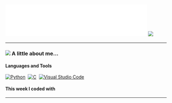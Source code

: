<h3>
  <img src="https://raw.githubusercontent.com/mtzdantas/mtzdantas/master/name.svg" alt="Mateus Dantas" />
  <img src="https://media.giphy.com/media/hhut7D136GMQU/giphy.gif" width="70">
</h3>

---

### <img src="https://media.giphy.com/media/rYbjgltjQzyYueGHnT/giphy.gif" width="60"> A little about me...

#### Languages and Tools
<a href="https://www.python.org/" title="Python"><img src="https://github.com/get-icon/geticon/raw/master/icons/python.svg" alt="Python" width="30px" height="30px"></a>&nbsp;
<a href="https://en.wikipedia.org/wiki/C_(programming_language)" title="C"><img src="https://github.com/get-icon/geticon/raw/master/icons/c.svg" alt="C" width="30px" height="30px"></a>&nbsp;
<a href="https://code.visualstudio.com/" title="Visual Studio Code"><img src="https://github.com/get-icon/geticon/raw/master/icons/visual-studio-code.svg" alt="Visual Studio Code" width="30px" height="30px"></a>&nbsp;

#### This week I coded with
<!--START_SECTION:waka-->
<!--END_SECTION:waka-->

---
